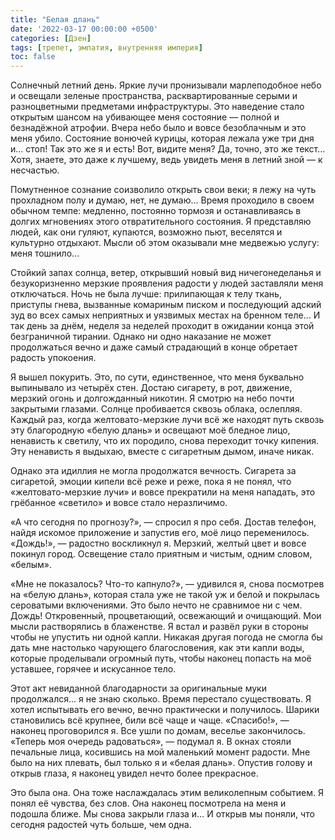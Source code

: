 ```yaml
---
title: "Белая длань"
date: '2022-03-17 00:00:00 +0500'
categories: [Дзен]
tags: [трепет, эмпатия, внутренняя империя]
toc: false
---
```


Солнечный летний день. Яркие лучи пронизывали марлеподобное небо и освещали зеленые пространства, расквартированные серыми и разноцветными предметами инфраструктуры. Это наведение стало открытым шансом на убивающее меня состояние — полной и безнадёжной атрофии. Вчера небо было и вовсе безоблачным и это меня убило. Состояние вонючей курицы, которая лежала уже три дня и… стоп! Так это же я и есть! Вот, видите меня? Да, точно, это же текст… Хотя, знаете, это даже к лучшему, ведь увидеть меня в летний зной — к несчастью.

Помутненное сознание соизволило открыть свои веки; я лежу на чуть прохладном полу и думаю, нет, не думаю… Время проходило в своем обычном темпе: медленно, постоянно тормозя и останавливаясь в долгих мгновениях этого отвратительного состояния. Я представляю людей, как они гуляют, купаются, возможно пьют, веселятся и культурно отдыхают. Мысли об этом оказывали мне медвежью услугу: меня тошнило…

Стойкий запах солнца, ветер, открывший новый вид ничегонеделанья и безукоризненно мерзкие проявления радости у людей заставляли меня отключаться. Ночь не была лучше: прилипающая к телу ткань, приступы гнева, вызванные комариным писком и последующий адский зуд во всех самых неприятных и уязвимых местах на бренном теле… И так день за днём, неделя за неделей проходит в ожидании конца этой безграничной тирании. Однако ни одно наказание не может продолжаться вечно и даже самый страдающий в конце обретает радость упокоения. 

Я вышел покурить. Это, по сути, единственное, что меня буквально выпинывало из четырёх стен. Достаю сигарету, в рот, движение, мерзкий огонь и долгожданный никотин. Я смотрю на небо почти закрытыми глазами. Солнце пробивается сквозь облака, ослепляя. Каждый раз, когда желтовато-мерзкие лучи всё же находят путь сквозь эту благородную «белую длань» и освещают моё бледное лицо, ненависть к светилу, что их породило, снова переходит точку кипения. Эту ненависть я выдыхаю, вместе с сигаретным дымом, иначе никак.

Однако эта идиллия не могла продолжатся вечность. Сигарета за сигаретой, эмоции кипели всё реже и реже, пока я не понял, что «желтовато-мерзкие лучи» и вовсе прекратили на меня нападать, это грёбанное «светило» и вовсе стало неразличимо.

«А что сегодня по прогнозу?», — спросил я про себя. Достав телефон, найдя искомое приложение и запустив его, моё лицо переменилось. «Дождь!», — радостно воскликнул я. Мерзкий, желтый цвет и вовсе покинул город. Освещение стало приятным и чистым, одним словом, «белым».

«Мне не показалось? Что-то капнуло?», — удивился я, снова посмотрев на «белую длань», которая стала уже не такой уж и белой и покрылась сероватыми включениями. Это было нечто не сравнимое ни с чем. Дождь! Откровенный, процветающий, освежающий и очищающий. Мои мысли растворялись в блаженстве. Я встал и развёл руки в стороны чтобы не упустить ни одной капли. Никакая другая погода не смогла бы дать мне настолько чарующего благословения, как эти капли воды, которые проделывали огромный путь, чтобы наконец попасть на моё уставшее, горячее и искусанное тело.

Этот акт невиданной благодарности за оригинальные муки продолжался… я не знаю сколько. Время перестало существовать. Я хотел испытывать его вечно, вечно практически и получилось. Шарики становились всё крупнее, били всё чаще и чаще. «Спасибо!», — наконец проговорился я. Все ушли по домам, веселье закончилось. «Теперь моя очередь радоваться», — подумал я. В окнах стояли печальные лица, косившись на мой маленький момент радости. Мне было на них плевать, был только я и «белая длань». Опустив голову и открыв глаза, я наконец увидел нечто более прекрасное.

Это была она. Она тоже наслаждалась этим великолепным событием. Я понял её чувства, без слов. Она наконец посмотрела на меня и подошла ближе. Мы снова закрыли глаза и… И открыв мы поняли, что сегодня радостей чуть больше, чем одна.
